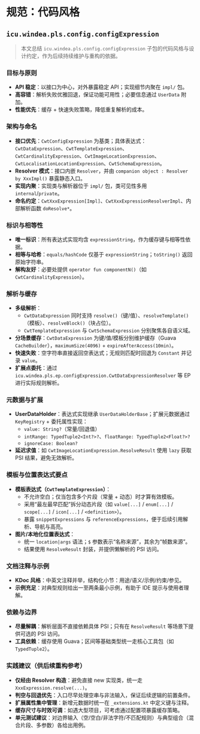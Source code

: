 # 规范：代码风格

## `icu.windea.pls.config.configExpression`

> 本文总结 `icu.windea.pls.config.configExpression` 子包的代码风格与设计约定，作为后续持续维护与重构的依据。

### 目标与原则

- **API 稳定**：以接口为中心，对外暴露稳定 API；实现细节内聚在 `impl/` 包。
- **高容错**：解析失败优雅回退，保证功能可用性；必要信息通过 `UserData` 附加。
- **性能优先**：缓存 + 快速失败策略，降低重复解析的成本。

### 架构与命名

- **接口优先**：`CwtConfigExpression` 为基类；具体表达式：`CwtDataExpression`、`CwtTemplateExpression`、`CwtCardinalityExpression`、`CwtImageLocationExpression`、`CwtLocalisationLocationExpression`、`CwtSchemaExpression`。
- **Resolver 模式**：接口内嵌 `Resolver`，并由 `companion object : Resolver by XxxImpl()` 暴露静态入口。
- **实现内聚**：实现类与解析器位于 `impl/` 包，类可见性多用 `internal`/`private`。
- **命名约定**：`CwtXxxExpression[Impl]`、`CwtXxxExpressionResolverImpl`、内部解析函数 `doResolve*`。

### 标识与相等性

- **唯一标识**：所有表达式实现均含 `expressionString`，作为缓存键与相等性依据。
- **相等与哈希**：`equals/hashCode` 仅基于 `expressionString`；`toString()` 返回原始字符串。
- **解构友好**：必要处提供 `operator fun componentN()`（如 `CwtCardinalityExpression`）。

### 解析与缓存

- **多级解析**：
  - `CwtDataExpression` 同时支持 `resolve()`（键/值）、`resolveTemplate()`（模板）、`resolveBlock()`（块占位）。
  - `CwtTemplateExpression` 与 `CwtSchemaExpression` 分别聚焦各自语义域。
- **分场景缓存**：`CwtDataExpression` 为键/值/模板分别维护缓存（Guava `CacheBuilder`），`maximumSize(4096)` + `expireAfterAccess(10min)`。
- **快速失败**：空字符串直接返回空表达式；无规则匹配时回退为 `Constant` 并记录 `value`。
- **扩展点委托**：通过 `icu.windea.pls.ep.configExpression.CwtDataExpressionResolver` 等 EP 进行实际规则解析。

### 元数据与扩展

- **UserDataHolder**：表达式实现继承 `UserDataHolderBase`；扩展元数据通过 `KeyRegistry` + 委托属性实现：
  - `value: String?`（常量/回退值）
  - `intRange: TypedTuple2<Int?>?`、`floatRange: TypedTuple2<Float?>?`
  - `ignoreCase: Boolean?`
- **延迟求值**：如 `CwtImageLocationExpression.ResolveResult` 使用 `lazy` 获取 PSI 结果，避免无效解析。

### 模板与位置表达式要点

- **模板表达式（`CwtTemplateExpression`）**：
  - 不允许空白；仅当包含多个片段（常量 + 动态）时才算有效模板。
  - 采用“最左最早匹配”拆分动态片段（如 `value[...]` / `enum[...]` / `scope[...]` / `icon[...]` / `<definition>`）。
  - 暴露 `snippetExpressions` 与 `referenceExpressions`，便于后续引用解析、导航与高亮。
- **图片/本地化位置表达式**：
  - 统一 `location|args` 语法；`$` 参数表示“名称来源”，其余为“帧数来源”。
  - 结果使用 `ResolveResult` 封装，并提供懒解析的 PSI 访问。

### 文档注释与示例

- **KDoc 风格**：中英文注释并举，结构化小节：用途/语义/示例/约束/参见。
- **示例充足**：对典型规则给出一至两条最小示例，有助于 IDE 提示与使用者理解。

### 依赖与边界

- **尽量解耦**：解析层面不直接依赖具体 PSI；只有在 `ResolveResult` 等场景下提供可选的 PSI 访问。
- **工具依赖**：缓存使用 Guava；区间等基础类型统一走核心工具包（如 `TypedTuple2`）。

### 实践建议（供后续重构参考）

- **仅经由 Resolver 构造**：避免直接 new 实现类，统一走 `XxxExpression.resolve(...)`。
- **判空与回退优先**：入口尽早处理空串与非法输入，保证后续逻辑的前置条件。
- **扩展属性集中管理**：新增元数据时统一在 `_extensions.kt` 中定义键与注释。
- **缓存尺寸与时效可调**：如遇大型项目，可考虑通过配置项暴露缓存策略。
- **单元测试建议**：对边界输入（空/空白/非法字符/不匹配规则）与典型组合（混合片段、多参数）各给出用例。
